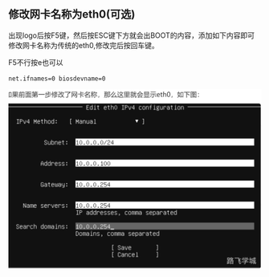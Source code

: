 ## 修改网卡名称为eth0(可选)

出现logo后按F5键，然后按ESC键下方就会出BOOT的内容，添加如下内容即可修改网卡名称为传统的eth0,修改完后按回车键。

F5不行按e也可以
```
net.ifnames=0 biosdevname=0
```


![](attachments/Pasted%20image%2020240815194957.png)


